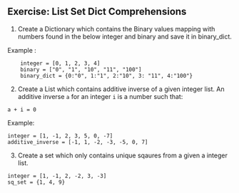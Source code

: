 ## Exercise: List Set Dict Comprehensions


1. Create a Dictionary which contains the Binary values mapping with numbers found in the below integer and binary and save it in binary_dict. 

Example :
```
    integer = [0, 1, 2, 3, 4]
    binary = ["0", "1", "10", "11", "100"]
    binary_dict = {0:"0", 1:"1", 2:"10", 3: "11", 4:"100"}
```

2. Create a List which contains additive inverse of a given integer list. 
An additive inverse `a` for an integer `i` is a number such that:
```
a + i = 0
```
Example:
```
integer = [1, -1, 2, 3, 5, 0, -7]
additive_inverse = [-1, 1, -2, -3, -5, 0, 7]
```

3. Create a set which only contains unique sqaures from a given a integer list.
```
integer = [1, -1, 2, -2, 3, -3]
sq_set = {1, 4, 9}
```

